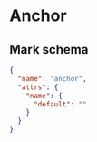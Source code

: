 # Anchor

## Mark schema

```json
{
  "name": "anchor",
  "attrs": {
    "name": {
      "default": ""
    }
  }
}
```
